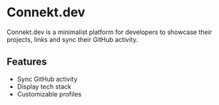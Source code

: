 # Connekt.dev

Connekt.dev is a minimalist platform for developers to showcase their projects, links and sync their GitHub activity.

## Features

- Sync GitHub activity
- Display tech stack
- Customizable profiles

